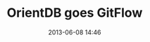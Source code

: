 ---
layout: post
title: "OrientDB goes GitFlow"
date: 2013-06-08 14:46
comments: true
categories: [orientdb, scm, git]
published: false
---